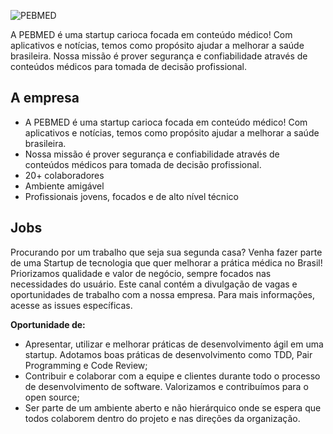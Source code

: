 ![PEBMED](https://quem-somos.pebmed.com.br/images/logo-pebmed.png) 

A PEBMED é uma startup carioca focada em conteúdo médico! Com aplicativos e notícias, temos como propósito ajudar a melhorar a saúde brasileira.
Nossa missão é prover segurança e confiabilidade através de conteúdos médicos para tomada de decisão profissional.

## A empresa

- A PEBMED é uma startup carioca focada em conteúdo médico! Com aplicativos e notícias, temos como propósito ajudar a melhorar a saúde brasileira.
- Nossa missão é prover segurança e confiabilidade através de conteúdos médicos para tomada de decisão profissional.
- 20+ colaboradores
- Ambiente amigável 
- Profissionais jovens, focados e de alto nível técnico

## Jobs

Procurando por um trabalho que seja sua segunda casa? Venha fazer parte de uma Startup de tecnologia que quer melhorar a prática médica no Brasil! Priorizamos qualidade e valor de negócio, sempre focados nas necessidades do usuário.
Este canal contém a divulgação de vagas e oportunidades de trabalho com a nossa empresa.
Para mais informações, acesse as issues específicas.

**Oportunidade de:**

- Apresentar, utilizar e melhorar práticas de desenvolvimento ágil em uma startup. Adotamos boas práticas de desenvolvimento como TDD, Pair Programming e Code Review;
- Contribuir e colaborar com a equipe e clientes durante todo o processo de desenvolvimento de software. Valorizamos e contribuímos para o open source;
- Ser parte de um ambiente aberto e não hierárquico onde se espera que todos colaborem dentro do projeto e nas direções da organização.

